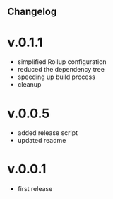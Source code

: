 ## Changelog

# v.0.1.1

- simplified Rollup configuration
- reduced the dependency tree
- speeding up build process
- cleanup

# v.0.0.5

- added release script
- updated readme

# v.0.0.1
- first release